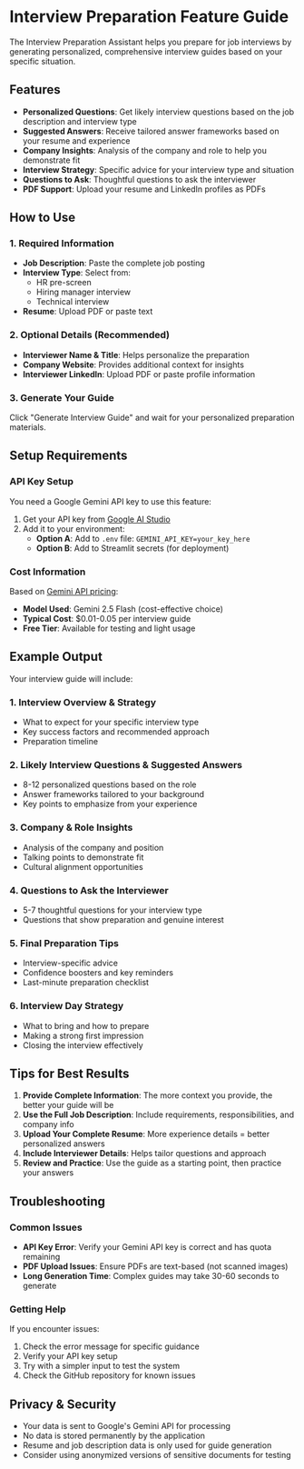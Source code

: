 # Interview Preparation Feature Guide

The Interview Preparation Assistant helps you prepare for job interviews by generating personalized, comprehensive interview guides based on your specific situation.

## Features

- **Personalized Questions**: Get likely interview questions based on the job description and interview type
- **Suggested Answers**: Receive tailored answer frameworks based on your resume and experience
- **Company Insights**: Analysis of the company and role to help you demonstrate fit
- **Interview Strategy**: Specific advice for your interview type and situation
- **Questions to Ask**: Thoughtful questions to ask the interviewer
- **PDF Support**: Upload your resume and LinkedIn profiles as PDFs

## How to Use

### 1. Required Information

- **Job Description**: Paste the complete job posting
- **Interview Type**: Select from:
  - HR pre-screen
  - Hiring manager interview
  - Technical interview
- **Resume**: Upload PDF or paste text

### 2. Optional Details (Recommended)

- **Interviewer Name & Title**: Helps personalize the preparation
- **Company Website**: Provides additional context for insights
- **Interviewer LinkedIn**: Upload PDF or paste profile information

### 3. Generate Your Guide

Click "Generate Interview Guide" and wait for your personalized preparation materials.

## Setup Requirements

### API Key Setup

You need a Google Gemini API key to use this feature:

1. Get your API key from [Google AI Studio](https://makersuite.google.com/app/apikey)
2. Add it to your environment:
   - **Option A**: Add to `.env` file: `GEMINI_API_KEY=your_key_here`
   - **Option B**: Add to Streamlit secrets (for deployment)

### Cost Information

Based on [Gemini API pricing](https://ai.google.dev/gemini-api/docs/pricing):

- **Model Used**: Gemini 2.5 Flash (cost-effective choice)
- **Typical Cost**: $0.01-0.05 per interview guide
- **Free Tier**: Available for testing and light usage

## Example Output

Your interview guide will include:

### 1. Interview Overview & Strategy
- What to expect for your specific interview type
- Key success factors and recommended approach
- Preparation timeline

### 2. Likely Interview Questions & Suggested Answers
- 8-12 personalized questions based on the role
- Answer frameworks tailored to your background
- Key points to emphasize from your experience

### 3. Company & Role Insights
- Analysis of the company and position
- Talking points to demonstrate fit
- Cultural alignment opportunities

### 4. Questions to Ask the Interviewer
- 5-7 thoughtful questions for your interview type
- Questions that show preparation and genuine interest

### 5. Final Preparation Tips
- Interview-specific advice
- Confidence boosters and key reminders
- Last-minute preparation checklist

### 6. Interview Day Strategy
- What to bring and how to prepare
- Making a strong first impression
- Closing the interview effectively

## Tips for Best Results

1. **Provide Complete Information**: The more context you provide, the better your guide will be
2. **Use the Full Job Description**: Include requirements, responsibilities, and company info
3. **Upload Your Complete Resume**: More experience details = better personalized answers
4. **Include Interviewer Details**: Helps tailor questions and approach
5. **Review and Practice**: Use the guide as a starting point, then practice your answers

## Troubleshooting

### Common Issues

- **API Key Error**: Verify your Gemini API key is correct and has quota remaining
- **PDF Upload Issues**: Ensure PDFs are text-based (not scanned images)
- **Long Generation Time**: Complex guides may take 30-60 seconds to generate

### Getting Help

If you encounter issues:
1. Check the error message for specific guidance
2. Verify your API key setup
3. Try with a simpler input to test the system
4. Check the GitHub repository for known issues

## Privacy & Security

- Your data is sent to Google's Gemini API for processing
- No data is stored permanently by the application
- Resume and job description data is only used for guide generation
- Consider using anonymized versions of sensitive documents for testing
